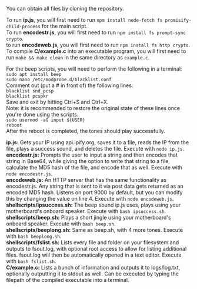 You can obtain all files by cloning the repository.  

To run **ip.js**, you will first need to run ``npm install node-fetch fs promisify-child-process`` for the main script.  
To run **encodestr.js**, you will first need to run ``npm install fs prompt-sync crypto``.  
to run **encodeweb.js**, you will first need to run ``npm install fs http crypto``.  
To compile **C/example.c** into an executable program, you will first need to run ``make && make clean`` in the same directory as ``example.c``.

For the beep scripts, you will need to perform the following in a terminal:  
``sudo apt install beep``  
``sudo nano /etc/modprobe.d/blacklist.conf``  
Comment out (put a # in front of) the following lines:  
  ``blacklist snd_pcsp``  
  ``blacklist pcspkr``  
Save and exit by hitting Ctrl+S and Ctrl+X.    
Note: it is recommended to restore the original state of these lines once you're done using the scripts.  
``sudo usermod -aG input ${USER}``  
``reboot``  
After the reboot is completed, the tones should play successfully.  
  
**ip.js:** Gets your IP using api.ipify.org, saves it to a file, reads the IP from the file, plays a success sound, and deletes the file. Execute with ``node ip.js``.  
**encodestr.js:** Prompts the user to input a string and then encodes that string in Base64, while giving the option to write that string to a file, calculate the MD5 hash of the file, and encode that as well. Execute with ``node encodestr.js``.  
**encodeweb.js:** An HTTP server that has the same functionality as encodestr.js. Any string that is sent to it via post data gets returned as an encoded MD5 hash. Listens on port 9000 by default, but you can modify this by changing the value on line 4. Execute with ``node encodeweb.js``.  
**shellscripts/ipsuccess.sh:** The beep sound ip.js uses, plays using your motherboard's onboard speaker. Execute with ``bash ipsuccess.sh``.  
**shellscripts/beep.sh:** Plays a short jingle using your motherboard's onboard speaker. Execute with ``bash beep.sh``.  
**shellscripts/beeplong.sh:** Same as beep.sh, with 4 more tones. Execute with ``bash beeplong.sh``.  
**shellscripts/fslist.sh:** Lists every file and folder on your filesystem and outputs to fsout.log, with optional root access to allow for listing additional files. fsout.log will then be automatically opened in a text editor. Execute with ``bash fslist.sh``.  
**C/example.c:**  Lists a bunch of information and outputs it to logs/log.txt, optionally outputting it to stdout as well. Can be executed by typing the filepath of the compiled executable into a terminal.  
